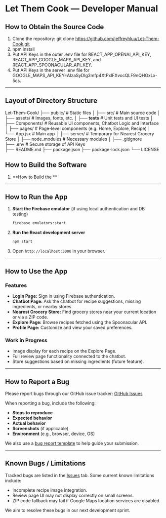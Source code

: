 # Let Them Cook — Developer Manual

## How to Obtain the Source Code

1. Clone the repository: git clone https://github.com/jeffreyhluu/Let-Them-Cook.git
2. npm install
3. Put API Keys in the outer .env file for REACT_APP_OPENAI_API_KEY, REACT_APP_GOOGLE_MAPS_API_KEY, and REACT_APP_SPOONACULAR_API_KEY.
4. Put API Keys in the server .env file for GOOGLE_MAPS_API_KEY=AIzaSyDIg3mfp4XtPxlFXvocQLF9nQHGxLx-5cs.

---

## Layout of Directory Structure

Let-Them-Cook/
├── public/                   # Static files 
│
├── src/                      # Main source code
│   ├── assets/               # Images, fonts, etc.
│   ├── __tests__             # Unit tests and UI tests
│   ├── Components/           # Reusable UI components, Chatbot Logic and Interface
│   ├── pages/                # Page-level components (e.g. Home, Explore, Recipe)
│   └── App.jsx               # Main app 
│
├── server/                   # Temporary for Nearest Grocery Store
│   ├── node_modules          # Necessary modules
│
├── .gitignore                
├── .env                      # Secure storage of API Keys  
├── README.md
├── package.json
├── package-lock.json
└── LICENSE

## How to Build the Software

1. **How to Build the **



---

## How to Run the App

1. **Start the Firebase emulator** (if using local authentication and DB testing)

   ```bash
   firebase emulators:start
   ```

2. **Run the React development server**

   ```bash
   npm start
   ```

3. Open `http://localhost:3000` in your browser.

---

## How to Use the App

### Features

* **Login Page:** Sign in using Firebase authentication.
* **Chatbot Page:** Ask the chatbot for recipe suggestions, missing ingredients, or nearby stores.
* **Nearest Grocery Store:** Find grocery stores near your current location or via a ZIP code.
* **Explore Page:** Browse recipes fetched using the Spoonacular API.
* **Profile Page:** Customize and view your saved preferences.

### Work in Progress

* Image display for each recipe on the Explore Page.
* Full review page functionality connected to the chatbot.
* Store suggestions based on missing ingredients (future feature).

---

## How to Report a Bug

Please report bugs through our GitHub issue tracker:
[GitHub Issues](https://github.com/jeffreyhluu/Let-Them-Cook/issues)

When reporting a bug, include the following:

* **Steps to reproduce**
* **Expected behavior**
* **Actual behavior**
* **Screenshots** (if applicable)
* **Environment** (e.g., browser, device, OS)

We also use a [bug report template](https://github.com/jeffreyhluu/Let-Them-Cook/issues/new?template=bug_report.md) to help guide your submission.

---

## Known Bugs / Limitations

Tracked bugs are listed in the [Issues](https://github.com/jeffreyhluu/Let-Them-Cook/issues) tab. Some current known limitations include:

* Incomplete recipe image integration.
* Review page UI may not display correctly on small screens.
* ZIP code fallback may fail if Google Maps location services are disabled.

We aim to resolve these bugs in our next development sprint.
